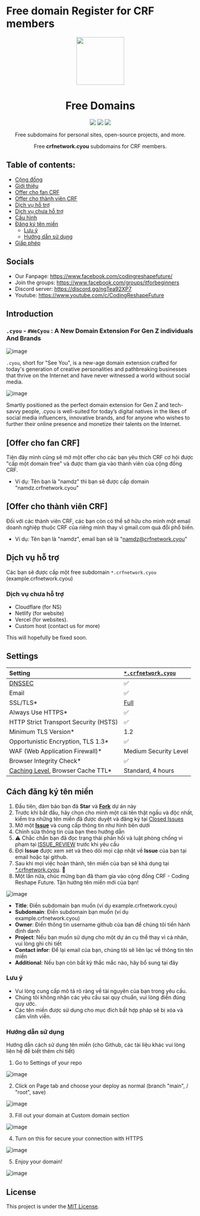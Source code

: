 # Free domain Register for CRF members

<p align="center"><img src="https://raw.githubusercontent.com/open-domains/register/main/media/icon.png" height="128"></p>
<h1 align="center">Free Domains</h1>

<p align="center">
  <a href="https://github.com/codingreshapefuture/Community/issues"><img src="https://img.shields.io/github/issues/codingreshapefuture/Community?label=issues&style=for-the-badge"></a>
  <a href="https://github.com/codingreshapefuture/Community/issues?q=is%3Aissue+is%3Aclosed"><img src="https://img.shields.io/github/issues-closed/codingreshapefuture/Community?label=issues&style=for-the-badge"></a>
  <a href="https://github.com/codingreshapefuture/Community/blob/main/LICENSE"><img src="https://img.shields.io/github/license/codingreshapefuture/Community?label=license&style=for-the-badge"></a>
</p>

<p align="center">Free subdomains for personal sites, open-source projects, and more.</p>
<p align="center">Free <b>crfnetwork.cyou</b> subdomains for CRF members.</p>

## Table of contents:
- [Cộng đồng](#socials)
- [Giới thiệu](#introduction)
- [Offer cho fan CRF](#offer-cho-fan-crf)
- [Offer cho thành viên CRF](#offer-cho-thành-viên-crf)
- [Dịch vụ hỗ trợ](#dịch-vụ-hỗ-trợ)
- [Dịch vụ chưa hỗ trợ](#dịch-vụ-chưa-hỗ-trợ)
- [Cấu hình](#settings)
- [Đăng ký tên miền](#cách-đăng-ký-tên-miền)
  - [Lưu ý](#lưu-ý)
  - [Hướng dẫn sử dụng](#hướng-dẫn-sử-dụng)
- [Giấp phép](#license)

## Socials

+ Our Fanpage: https://www.facebook.com/codingreshapefuture/
+ Join the groups: https://www.facebook.com/groups/itforbeginners
+ Discord server: https://discord.gg/ngTea92XP7
+ Youtube: https://www.youtube.com/c/CodingReshapeFuture

## Introduction

### `.cyou` -  `#WeCyou` : A New Domain Extension For Gen Z individuals And Brands

![image](https://user-images.githubusercontent.com/90561566/217713591-c4335c83-2ac1-423e-9232-78e545c5a4c4.png)

`.cyou`, short for "See You", is a new-age domain extension crafted for today's generation of creative personalities and pathbreaking businesses that thrive on the Internet and have never witnessed a world without social media.  

![image](https://user-images.githubusercontent.com/90561566/217001175-aff93907-8c0b-4f79-a190-3f2d83f90b00.png)

Smartly positioned as the perfect domain extension for Gen Z and tech-savvy people, .cyou is well-suited for today’s digital natives in the likes of social media influencers, innovative brands, and for anyone who wishes to further their online presence and monetize their talents on the Internet. 

## [Offer cho fan CRF]

Tiện đây mình cũng sẽ mở một offer cho các bạn yêu thích CRF cơ hội được "cấp một domain free" và được tham gia vào thành viên của cộng đồng CRF.
+ Ví dụ: Tên bạn là "namdz" thì bạn sẽ được cấp domain "namdz.crfnetwork.cyou"

## [Offer cho thành viên CRF]

Đối với các thành viên CRF, các bạn còn có thể sở hữu cho mình một email doanh nghiệp thuộc CRF của riêng mình thay vì gmail.com quá đỗi phổ biến.
+ Ví dụ: Tên bạn là "namdz", email bạn sẽ là "namdz@crfnetwork.cyou"

## Dịch vụ hỗ trợ

Các bạn sẽ được cấp một free subdomain `*.crfnetwork.cyou` (example.crfnetwork.cyou)

### Dịch vụ chưa hỗ trợ

+ Cloudflare (for NS)
+ Netlify (for website)
+ Vercel (for websites).
+ Custom host (contact us for more)

This will hopefully be fixed soon.

## Settings

| Setting | [`*.crfnetwork.cyou`](https://www.crfnetwork.cyou) |
| :--- | :--- |
| [DNSSEC](https://developers.cloudflare.com/dns/additional-options/dnssec) | ✅ |
| Email                                                | ✅ |
| SSL/TLS*                                             | [Full](https://developers.cloudflare.com/ssl/origin-configuration/ssl-modes/full/) |
| Always Use HTTPS*                                    | ✅ |
| HTTP Strict Transport Security (HSTS)                | ✅ |
| Minimum TLS Version*                                 | 1.2 | 
| Opportunistic Encryption, TLS 1.3*                   | ✅ | 
| WAF (Web Application Firewall)*                      | Medium Security Level | 
| Browser Integrity Check*                             | ✅ |
| [Caching Level](https://developers.cloudflare.com/cache/how-to/set-caching-levels), Browser Cache TTL* | Standard, 4 hours |

## Cách đăng ký tên miền

1. Đầu tiên, đảm bảo bạn đã **Star** và **[Fork](https://github.com/codingreshapefuture/Community/fork)** dự án này
2. Trước khi bắt đầu, hãy chọn cho mình một cái tên thật ngầu và độc nhất, kiểm tra những tên miền đã được duyệt và đăng ký tại [Closed Issues](https://github.com/codingreshapefuture/Community/issues?q=is%3Aissue+is%3Aclosed)
3. Mở một **[Issue](https://github.com/codingreshapefuture/Community/issues/new/choose)** và cung cấp thông tin như hình bên dưới
4. Chỉnh sửa thông tin của bạn theo hướng dẫn
5. :warning: Chắc chắn bạn đã đọc trạng thái phản hồi và luật phòng chống vi phạm tại [ISSUE_REVIEW](https://github.com/codingreshapefuture/Community/blob/main/ISSUE_REVIEW.md) trước khi yêu cầu
6. Đợi **Issue** được xem xét và theo dõi mọi cập nhật về **Issue** của bạn tại email hoặc tại github.
7. Sau khi mọi việc hoàn thành, tên miền của bạn sẽ khả dụng tại [\*.crfnetwork.cyou](https://www.crfnetwork.cyou/). :confetti_ball:
8. Một lần nữa, chúc mừng bạn đã tham gia vào cộng đồng CRF - Coding Reshape Future. Tận hưởng tên miền mới của bạn!

![image](https://user-images.githubusercontent.com/90561566/215926201-088c6729-f7ed-4a42-befb-bcee47ade350.png)

+ **Title**: Điền subdomain bạn muốn (ví dụ example.crfnetwork.cyou)
+ **Subdomain**: Điền subdomain bạn muốn (ví dụ example.crfnetwork.cyou)
+ **Owner**: Điền thông tin username github của bạn để chúng tôi tiến hành định danh
+ **Project**: Nếu bạn muốn sử dụng cho một dự án cụ thể thay vì cá nhân, vui lòng ghi chi tiết
+ **Contact infor**: Để lại email của bạn, chúng tôi sẽ liên lạc về thông tin tên miền
+ **Additional**: Nếu bạn còn bất kỳ thắc mắc nào, hãy bổ sung tại đây

### Lưu ý

+ Vui lòng cung cấp mô tả rõ ràng về tài nguyên của bạn trong yêu cầu.
+ Chúng tôi không nhận các yêu cầu sai quy chuẩn, vui lòng điền đúng quy ước.
+ Các tên miền được sử dụng cho mục đích bất hợp pháp sẽ bị xóa và cấm vĩnh viễn.

### Hướng dẫn sử dụng

Hướng dẫn cách sử dụng tên miền (cho Github, các tài liệu khác vui lòng liên hệ để biết thêm chi tiết)

1. Go to Settings of your repo

![image](https://user-images.githubusercontent.com/90561566/215924891-665ed629-f506-438e-acdb-cf620f082df0.png)

2. Click on Page tab and choose your deploy as normal (branch "main", / "root", save)

![image](https://user-images.githubusercontent.com/90561566/215925123-6f04492e-ece6-40cd-87b8-04bb7c308d9e.png)

3. Fill out your domain at Custom domain section

![image](https://user-images.githubusercontent.com/90561566/217713061-a3a7587c-fc32-4071-b31b-85668baa203a.png)

4. Turn on this for secure your connection with HTTPS

![image](https://user-images.githubusercontent.com/90561566/215925530-ad0203f2-8f8d-4d63-be31-5050578ae3d5.png)

5. Enjoy your domain!

![image](https://user-images.githubusercontent.com/90561566/215926408-fe6e566e-1183-4982-b47c-4e6575f7b0bb.png)

## License

This project is under the [MIT License](https://github.com/codingreshapefuture/Community/blob/main/LICENSE).
